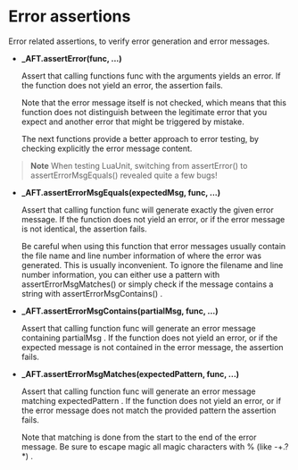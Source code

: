 # Error assertions

Error related assertions, to verify error generation and error messages.

* **_AFT.assertError(func, ...)**

    Assert that calling functions func with the arguments yields an error. If the function does not yield an error, the assertion fails.

    Note that the error message itself is not checked, which means that this function does not distinguish between the legitimate error that you expect and another error that might be triggered by mistake.

    The next functions provide a better approach to error testing, by checking explicitly the error message content.

>**Note**
>When testing LuaUnit, switching from assertError() to assertErrorMsgEquals() revealed quite a few bugs!

* **_AFT.assertErrorMsgEquals(expectedMsg, func, ...)**

    Assert that calling function func will generate exactly the given error message. If the function does not yield an error, or if the error message is not identical, the assertion fails.

    Be careful when using this function that error messages usually contain the file name and line number information of where the error was generated. This is usually inconvenient. To ignore the filename and line number information, you can either use a pattern with assertErrorMsgMatches() or simply check if the message contains a string with assertErrorMsgContains() .

* **_AFT.assertErrorMsgContains(partialMsg, func, ...)**

    Assert that calling function func will generate an error message containing partialMsg . If the function does not yield an error, or if the expected message is not contained in the error message, the assertion fails.

* **_AFT.assertErrorMsgMatches(expectedPattern, func, ...)**

    Assert that calling function func will generate an error message matching expectedPattern . If the function does not yield an error, or if the error message does not match the provided pattern the assertion fails.

    Note that matching is done from the start to the end of the error message. Be sure to escape magic all magic characters with % (like -+.?\*) .